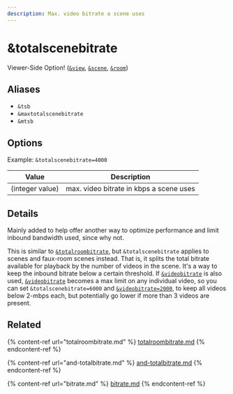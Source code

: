```yaml
---
description: Max. video bitrate a scene uses
---
```


# \&totalscenebitrate

Viewer-Side Option! ([`&view`](../view-parameters/view.md), [`&scene`](../view-parameters/scene.md), [`&room`](../../general-settings/room.md))

## Aliases

* `&tsb`
* `&maxtotalscenebitrate`
* `&mtsb`

## Options

Example: `&totalscenebitrate=4000`

| Value           | Description                             |
| --------------- | --------------------------------------- |
| (integer value) | max. video bitrate in kbps a scene uses |

## Details

Mainly added to help offer another way to optimize performance and limit inbound bandwidth used, since why not.

This is similar to [`&totalroombitrate`](totalroombitrate.md), but `&totalscenebitrate` applies to scenes and faux-room scenes instead. That is, it splits the total bitrate available for playback by the number of videos in the scene. It's a way to keep the inbound bitrate below a certain threshold. If [`&videobitrate`](bitrate.md) is also used, [`&videobitrate`](bitrate.md) becomes a max limit on any individual video, so you can set `&totalscenebitrate=6000` and [`&videobitrate=2000`](bitrate.md), to keep all videos below 2-mbps each, but potentially go lower if more than 3 videos are present.

## Related

{% content-ref url="totalroombitrate.md" %}
[totalroombitrate.md](totalroombitrate.md)
{% endcontent-ref %}

{% content-ref url="and-totalbitrate.md" %}
[and-totalbitrate.md](and-totalbitrate.md)
{% endcontent-ref %}

{% content-ref url="bitrate.md" %}
[bitrate.md](bitrate.md)
{% endcontent-ref %}
